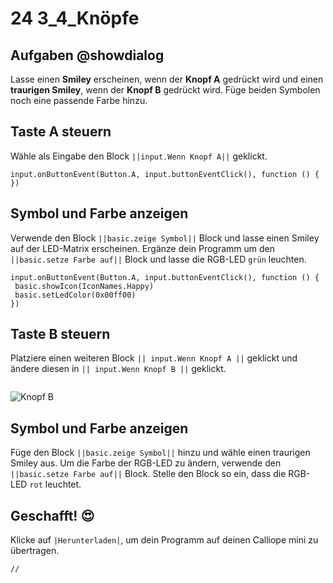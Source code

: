 # 24 3_4_Knöpfe


## Aufgaben @showdialog
Lasse einen **Smiley** erscheinen, wenn der **Knopf A** gedrückt wird und einen **traurigen Smiley**, wenn der **Knopf B** gedrückt wird. Füge beiden Symbolen noch eine passende Farbe hinzu.


## Taste A steuern
Wähle als Eingabe den Block ``||input.Wenn Knopf A||`` geklickt.


```blocks
input.onButtonEvent(Button.A, input.buttonEventClick(), function () {
})
```


## Symbol und Farbe anzeigen
Verwende den Block ``||basic.zeige Symbol||`` Block und lasse einen Smiley auf der LED-Matrix erscheinen. Ergänze dein Programm um den ``||basic.setze Farbe auf||`` Block und lasse die RGB-LED `grün` leuchten.


```blocks
input.onButtonEvent(Button.A, input.buttonEventClick(), function () {
 basic.showIcon(IconNames.Happy)
 basic.setLedColor(0x00ff00)
})
```


## Taste B steuern
Platziere einen weiteren Block ``|| input.Wenn Knopf A ||`` geklickt und ändere diesen in ``|| input.Wenn Knopf B ||`` geklickt.

```
```
![Knopf B](https://calliope.cc/tutorials/kopf_a_b.png)


##  Symbol und Farbe anzeigen
Füge den Block ``||basic.zeige Symbol||`` hinzu und wähle einen traurigen Smiley aus.
Um die Farbe der RGB-LED zu ändern, verwende den ``||basic.setze Farbe auf||`` Block. Stelle den Block so ein, dass die RGB-LED `rot` leuchtet.


## Geschafft! 😍
Klicke auf ``|Herunterladen|``, um dein Programm auf deinen Calliope mini zu übertragen.


```template
//
```



